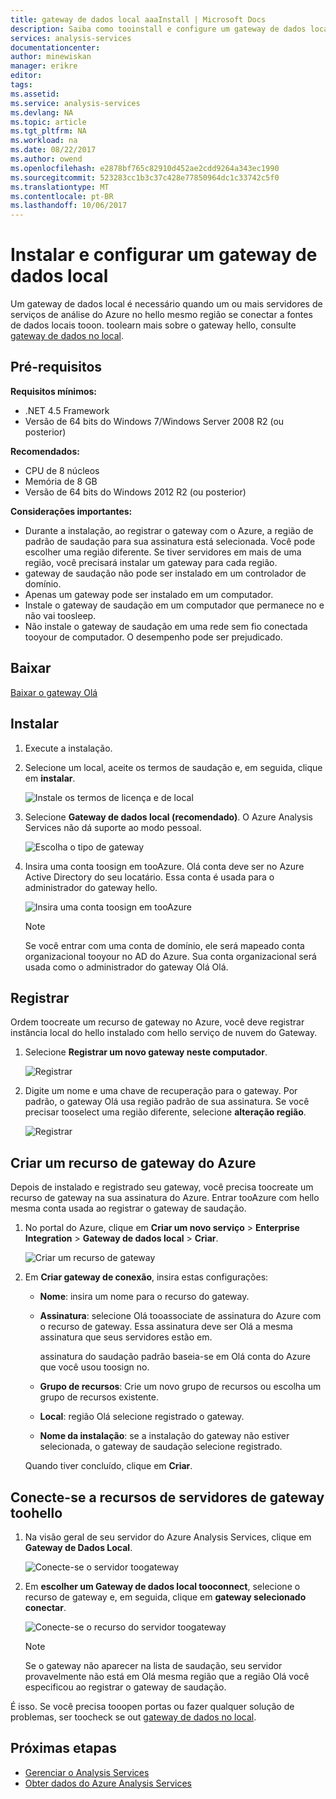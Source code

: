 ```yaml
---
title: gateway de dados local aaaInstall | Microsoft Docs
description: Saiba como tooinstall e configure um gateway de dados local.
services: analysis-services
documentationcenter: 
author: minewiskan
manager: erikre
editor: 
tags: 
ms.assetid: 
ms.service: analysis-services
ms.devlang: NA
ms.topic: article
ms.tgt_pltfrm: NA
ms.workload: na
ms.date: 08/22/2017
ms.author: owend
ms.openlocfilehash: e2878bf765c82910d452ae2cdd9264a343ec1990
ms.sourcegitcommit: 523283cc1b3c37c428e77850964dc1c33742c5f0
ms.translationtype: MT
ms.contentlocale: pt-BR
ms.lasthandoff: 10/06/2017
---
```

# <a name="install-and-configure-an-on-premises-data-gateway"></a>Instalar e configurar um gateway de dados local
Um gateway de dados local é necessário quando um ou mais servidores de serviços de análise do Azure no hello mesmo região se conectar a fontes de dados locais tooon. toolearn mais sobre o gateway hello, consulte [gateway de dados no local](analysis-services-gateway.md).

## <a name="prerequisites"></a>Pré-requisitos
**Requisitos mínimos:**

* .NET 4.5 Framework
* Versão de 64 bits do Windows 7/Windows Server 2008 R2 (ou posterior)

**Recomendados:**

* CPU de 8 núcleos
* Memória de 8 GB
* Versão de 64 bits do Windows 2012 R2 (ou posterior)

**Considerações importantes:**

* Durante a instalação, ao registrar o gateway com o Azure, a região de padrão de saudação para sua assinatura está selecionada. Você pode escolher uma região diferente. Se tiver servidores em mais de uma região, você precisará instalar um gateway para cada região. 
* gateway de saudação não pode ser instalado em um controlador de domínio.
* Apenas um gateway pode ser instalado em um computador.
* Instale o gateway de saudação em um computador que permanece no e não vai toosleep.
* Não instale o gateway de saudação em uma rede sem fio conectada tooyour de computador. O desempenho pode ser prejudicado.


## <a name="download"></a>Baixar
 [Baixar o gateway Olá](https://aka.ms/azureasgateway)

## <a name="install"></a>Instalar

1. Execute a instalação.

2. Selecione um local, aceite os termos de saudação e, em seguida, clique em **instalar**.

   ![Instale os termos de licença e de local](media/analysis-services-gateway-install/aas-gateway-installer-accept.png)

3. Selecione **Gateway de dados local (recomendado)**. O Azure Analysis Services não dá suporte ao modo pessoal.

   ![Escolha o tipo de gateway](media/analysis-services-gateway-install/aas-gateway-installer-shared.png)

4. Insira uma conta toosign em tooAzure. Olá conta deve ser no Azure Active Directory do seu locatário. Essa conta é usada para o administrador do gateway hello. 

   ![Insira uma conta toosign em tooAzure](media/analysis-services-gateway-install/aas-gateway-installer-account.png)

   > [!NOTE]
   > Se você entrar com uma conta de domínio, ele será mapeado conta organizacional tooyour no AD do Azure. Sua conta organizacional será usada como o administrador do gateway Olá Olá.

## <a name="register"></a>Registrar
Ordem toocreate um recurso de gateway no Azure, você deve registrar instância local do hello instalado com hello serviço de nuvem do Gateway. 

1.  Selecione **Registrar um novo gateway neste computador**.

    ![Registrar](media/analysis-services-gateway-install/aas-gateway-register-new.png)

2. Digite um nome e uma chave de recuperação para o gateway. Por padrão, o gateway Olá usa região padrão de sua assinatura. Se você precisar tooselect uma região diferente, selecione **alteração região**.

   ![Registrar](media/analysis-services-gateway-install/aas-gateway-register-name.png)


## <a name="create-resource"></a>Criar um recurso de gateway do Azure
Depois de instalado e registrado seu gateway, você precisa toocreate um recurso de gateway na sua assinatura do Azure. Entrar tooAzure com hello mesma conta usada ao registrar o gateway de saudação.

1. No portal do Azure, clique em **Criar um novo serviço** > **Enterprise Integration** > **Gateway de dados local** > **Criar**.

   ![Criar um recurso de gateway](media/analysis-services-gateway-install/aas-gateway-new-azure-resource.png)

2. Em **Criar gateway de conexão**, insira estas configurações:

    * **Nome**: insira um nome para o recurso do gateway. 

    * **Assinatura**: selecione Olá tooassociate de assinatura do Azure com o recurso de gateway. 
    Essa assinatura deve ser Olá a mesma assinatura que seus servidores estão em.
   
      assinatura do saudação padrão baseia-se em Olá conta do Azure que você usou toosign no.

    * **Grupo de recursos**: Crie um novo grupo de recursos ou escolha um grupo de recursos existente.

    * **Local**: região Olá selecione registrado o gateway.

    * **Nome da instalação**: se a instalação do gateway não estiver selecionada, o gateway de saudação selecione registrado. 

    Quando tiver concluído, clique em **Criar**.

## <a name="connect-servers"></a>Conecte-se a recursos de servidores de gateway toohello

1. Na visão geral de seu servidor do Azure Analysis Services, clique em **Gateway de Dados Local**.

   ![Conecte-se o servidor toogateway](media/analysis-services-gateway-install/aas-gateway-connect-server.png)

2. Em **escolher um Gateway de dados local tooconnect**, selecione o recurso de gateway e, em seguida, clique em **gateway selecionado conectar**.

   ![Conecte-se o recurso do servidor toogateway](media/analysis-services-gateway-install/aas-gateway-connect-resource.png)

    > [!NOTE]
    > Se o gateway não aparecer na lista de saudação, seu servidor provavelmente não está em Olá mesma região que a região Olá você especificou ao registrar o gateway de saudação. 

É isso. Se você precisa tooopen portas ou fazer qualquer solução de problemas, ser toocheck se out [gateway de dados no local](analysis-services-gateway.md).

## <a name="next-steps"></a>Próximas etapas
* [Gerenciar o Analysis Services](analysis-services-manage.md)   
* [Obter dados do Azure Analysis Services](analysis-services-connect.md)
